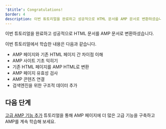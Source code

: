 ```yaml
---
'$title': Congratulations!
$order: 4
description: 이번 튜토리얼을 완료하고 성공적으로 HTML 문서를 AMP 문서로 변환하셨습니다. 이번 튜토리얼에서 학습한 내용은 다음과 같습니다. - AMP 페이지와 기존 HTML 페이지 간 차이점 이해
---
```


이번 튜토리얼을 완료하고 성공적으로 HTML 문서를 AMP 문서로 변환하셨습니다.

이번 튜토리얼에서 학습한 내용은 다음과 같습니다.

- AMP 페이지와 기존 HTML 페이지 간 차이점 이해
- AMP 사이트 기초 익히기
- 기존 HTML 페이지를 AMP HTML로 변환
- AMP 페이지 유효성 검사
- AMP 콘텐츠 연결
- 검색엔진을 위한 구조적 데이터 추가

## 다음 단계

[고급 AMP 기능 추가](../../../../documentation/guides-and-tutorials/start/add_advanced/index.md) 튜토리얼을 통해 AMP 페이지에 더 많은 고급 기능을 구축하고 AMP를 계속 학습해 보세요.
